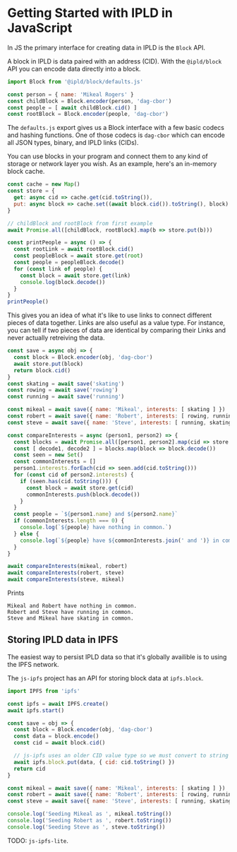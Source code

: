 # Getting Started with IPLD in JavaScript

In JS the primary interface for creating data in IPLD is
the `Block` API.

A block in IPLD is data paired with an address (CID). With the
`@ipld/block` API you can encode data directly into a block.

```js
import Block from '@ipld/block/defaults.js'

const person = { name: 'Mikeal Rogers' }
const childBlock = Block.encoder(person, 'dag-cbor')
const people = [ await childBlock.cid() ]
const rootBlock = Block.encoder(people, 'dag-cbor')
```

The `defaults.js` export gives us a Block interface with a few
basic codecs and hashing functions. One of those codecs is
`dag-cbor` which can encode all JSON types, binary, and IPLD
links (CIDs).

You can use blocks in your program and connect them to any
kind of storage or network layer you wish. As an example,
here's an in-memory block cache.

```js
const cache = new Map()
const store = {
  get: async cid => cache.get(cid.toString()),
  put: async block => cache.set((await block.cid()).toString(), block)
}

// childBlock and rootBlock from first example
await Promise.all([childBlock, rootBlock].map(b => store.put(b)))

const printPeople = async () => {
  const rootLink = await rootBlock.cid()
  const peopleBlock = await store.get(root)
  const people = peopleBlock.decode()
  for (const link of people) {
    const block = await store.get(link)
    console.log(block.decode())
  }
}
printPeople()
```

This gives you an idea of what it's like to use links to connect
different pieces of data together. Links are also useful as a value
type. For instance, you can tell if two pieces of data are identical
by comparing their Links and never actually retreiving the data.

```js
const save = async obj => {
  const block = Block.encoder(obj, 'dag-cbor')
  await store.put(block)
  return block.cid()
}
const skating = await save('skating')
const rowing = await save('rowing')
const running = await save('running')

const mikeal = await save({ name: 'Mikeal', interests: [ skating ] })
const robert = await save({ name: 'Robert', interests: [ rowing, running ]})
const steve = await save({ name: 'Steve', interests: [ running, skating ] })

const compareInterests = async (person1, person2) => {
  const blocks = await Promise.all([person1, person2].map(cid => store.get(cid)))
  const [ decode1, decode2 ] = blocks.map(block => block.decode())
  const seen = new Set()
  const commonInterests = []
  person1.interests.forEach(cid => seen.add(cid.toString()))
  for (const cid of person2.interests) {
    if (seen.has(cid.toString())) {
      const block = await store.get(cid)
      commonInterests.push(block.decode())
    }
  }
  const people = `${person1.name} and ${person2.name}`
  if (commonInterests.length === 0) {
    console.log(`${people} have nothing in common.`)
  } else {
    console.log(`${people} have ${commonInterests.join(' and ')} in common`)
  }
}

await compareInterests(mikeal, robert)
await compareInterests(robert, steve)
await compareInterests(steve, mikeal)
```

Prints

```
Mikeal and Robert have nothing in common.
Robert and Steve have running in common.
Steve and Mikeal have skating in common.
```

## Storing IPLD data in IPFS

The easiest way to persist IPLD data so that it's globally availible
is to using the IPFS network.

The `js-ipfs` project has an API for storing block data at `ipfs.block`.

```js
import IPFS from 'ipfs'

const ipfs = await IPFS.create()
await ipfs.start()

const save = obj => {
  const block = Block.encoder(obj, 'dag-cbor')
  const data = block.encode()
  const cid = await block.cid()

  // js-ipfs uses an older CID value type so we must convert to string
  await ipfs.block.put(data, { cid: cid.toString() })
  return cid
}

const mikeal = await save({ name: 'Mikeal', interests: [ skating ] })
const robert = await save({ name: 'Robert', interests: [ rowing, running ]})
const steve = await save({ name: 'Steve', interests: [ running, skating ] })

console.log('Seeding Mikeal as ', mikeal.toString())
console.log('Seeding Robert as ', robert.toString())
console.log('Seeding Steve as ', steve.toString())
```

TODO: `js-ipfs-lite`.
